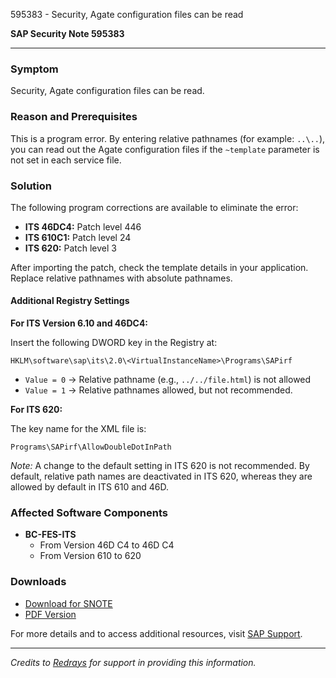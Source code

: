 595383 - Security, Agate configuration files can be read

**SAP Security Note 595383**

---

### Symptom
Security, Agate configuration files can be read.

### Reason and Prerequisites
This is a program error. By entering relative pathnames (for example: `..\..`), you can read out the Agate configuration files if the `~template` parameter is not set in each service file.

### Solution
The following program corrections are available to eliminate the error:

- **ITS 46DC4:** Patch level 446
- **ITS 610C1:** Patch level 24
- **ITS 620:** Patch level 3

After importing the patch, check the template details in your application. Replace relative pathnames with absolute pathnames.

#### Additional Registry Settings

**For ITS Version 6.10 and 46DC4:**

Insert the following DWORD key in the Registry at:

```
HKLM\software\sap\its\2.0\<VirtualInstanceName>\Programs\SAPirf
```

- `Value = 0` → Relative pathname (e.g., `../../file.html`) is not allowed
- `Value = 1` → Relative pathnames allowed, but not recommended.

**For ITS 620:**

The key name for the XML file is:

```
Programs\SAPirf\AllowDoubleDotInPath
```

*Note:* A change to the default setting in ITS 620 is not recommended. By default, relative path names are deactivated in ITS 620, whereas they are allowed by default in ITS 610 and 46D.

### Affected Software Components
- **BC-FES-ITS**
  - From Version 46D C4 to 46D C4
  - From Version 610 to 620

### Downloads
- [Download for SNOTE](https://notesdownloads.sap.com/note/0040000015368652017)
- [PDF Version](https://userapps.support.sap.com/sap/support/sfm/notes/print/0000595383?language=en-US&token=F7529EDEE103F8ADEE17523BD18F4F80)

For more details and to access additional resources, visit [SAP Support](https://me.sap.com/).

---

*Credits to [Redrays](https://redrays.io) for support in providing this information.*